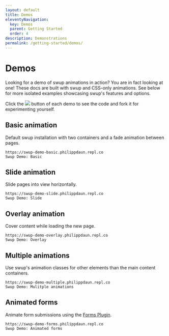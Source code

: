 ```yaml
---
layout: default
title: Demos
eleventyNavigation:
  key: Demos
  parent: Getting Started
  order: 4
description: Demonstrations
permalink: /getting-started/demos/
---
```


# Demos

Looking for a demo of swup animations in action? You are in fact looking at one! These docs are built
with swup and CSS-only animations. See below for more isolated examples showcasing swup's
features and options.

Click the <img src="https://replit.com/badge?theme=dark&variant=small&caption=Try%20with%20Replit"> button
of each demo to see the code and fork it for experimenting yourself.

## Basic animation

Default swup installation with two containers and a fade animation between pages.

```repl
https://swup-demo-basic.philippdaun.repl.co
Swup Demo: Basic
```

## Slide animation

Slide pages into view horizontally.

```repl
https://swup-demo-slide.philippdaun.repl.co
Swup Demo: Slide
```

## Overlay animation

Cover content while loading the new page.

```repl
https://swup-demo-overlay.philippdaun.repl.co
Swup Demo: Overlay
```

## Multiple animations

Use swup's animation classes for other elements than the main content containers.

```repl
https://swup-demo-multiple.philippdaun.repl.co
Swup Demo: Mulitple animations
```

## Animated forms

Animate form submissions using the [Forms Plugin](/plugins/forms-plugin/).

```repl
https://swup-demo-forms.philippdaun.repl.co
Swup Demo: Animated forms
```
